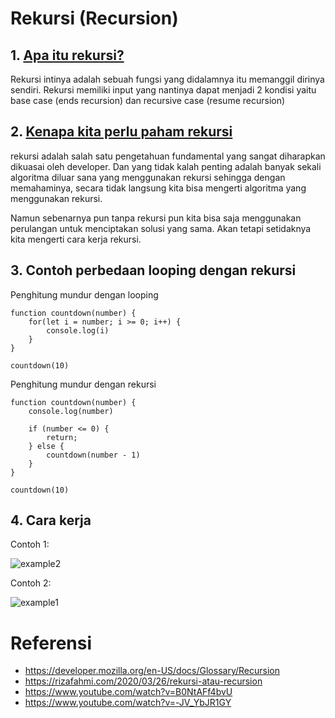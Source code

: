 # Rekursi (Recursion)

## 1. [Apa itu rekursi?](https://developer.mozilla.org/en-US/docs/Glossary/Recursion)

Rekursi intinya adalah sebuah fungsi yang didalamnya itu memanggil dirinya sendiri. Rekursi memiliki input yang nantinya dapat menjadi 2 kondisi yaitu base case (ends recursion) dan recursive case (resume recursion) 

## 2. [Kenapa kita perlu paham rekursi](https://rizafahmi.com/2020/03/26/rekursi-atau-recursion/)

rekursi adalah salah satu pengetahuan fundamental yang sangat diharapkan dikuasai oleh developer. Dan yang tidak kalah penting adalah banyak sekali algoritma diluar sana yang menggunakan rekursi sehingga dengan memahaminya, secara tidak langsung kita bisa mengerti algoritma yang menggunakan rekursi.

Namun sebenarnya pun tanpa rekursi pun kita bisa saja menggunakan perulangan untuk menciptakan solusi yang sama. Akan tetapi setidaknya kita mengerti cara kerja rekursi.

## 3. Contoh perbedaan looping dengan rekursi

Penghitung mundur dengan looping 
```
function countdown(number) {
    for(let i = number; i >= 0; i++) {
        console.log(i)
    }
}

countdown(10)
```
Penghitung mundur dengan rekursi 
```
function countdown(number) {
    console.log(number)

    if (number <= 0) {
        return;
    } else {
        countdown(number - 1)
    }
}

countdown(10)
```

## 4. Cara kerja
Contoh 1:

![example2](https://raw.githubusercontent.com/teddyKoerniadi/my-note/master/images/stack_tracing_recursion.png)


Contoh 2:

![example1](https://raw.githubusercontent.com/teddyKoerniadi/my-note/master/images/recursion.png)

# Referensi 
- https://developer.mozilla.org/en-US/docs/Glossary/Recursion
- https://rizafahmi.com/2020/03/26/rekursi-atau-recursion
- https://www.youtube.com/watch?v=B0NtAFf4bvU
- https://www.youtube.com/watch?v=-JV_YbJR1GY